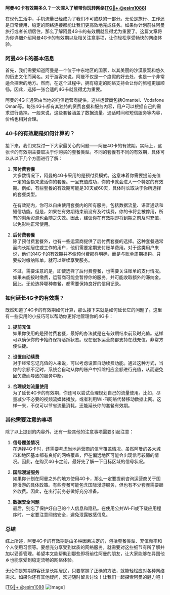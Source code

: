 **阿曼4G卡有效期多久？一次深入了解带你玩转网络[[TG💪+ @esim1088](https://t.me/s/esim1088)]**

在现代生活中，手机流量已经成为了我们不可或缺的一部分。无论是旅行、工作还是日常使用，稳定的网络连接都能让我们更高效地完成任务。如果你计划前往阿曼旅行或者长期居住，那么了解阿曼4G卡的有效期就显得尤为重要了。这篇文章将为你详细介绍阿曼4G卡的有效期以及相关注意事项，让你轻松享受畅快的网络体验。

### 阿曼4G卡的基本信息

首先，我们需要知道阿曼是一个位于中东地区的国家，以其美丽的沙漠景观和悠久的历史文化而闻名。对于游客来说，阿曼不仅是一个度假的好去处，也是一个非常适合探索的地方。然而，在这个过程中，拥有稳定的网络支持会让你的旅程更加顺畅。因此，选择一张合适的4G卡就显得尤为重要。

阿曼的4G卡通常由当地的电信运营商提供，这些运营商包括Omantel、Vodafone Oman等。每张4G卡都有其独特的资费套餐和服务内容，用户可以根据自己的需求进行选择。一般来说，这些套餐涵盖了数据流量、通话时间和短信服务等内容，价格也相对合理。

### 4G卡的有效期是如何计算的？

接下来，我们来探讨一下大家最关心的问题——阿曼4G卡的有效期。实际上，这张卡的有效期主要取决于你购买的套餐类型。不同的套餐有不同的有效期，具体可以从以下几个方面进行了解：

1. **预付费套餐**  
   大多数情况下，阿曼的4G卡采用的是预付费模式。这意味着你需要提前充值一定的金额来激活你的套餐。一旦充值成功，你的卡就会进入一个特定的有效期。例如，有些套餐的有效期可能是30天或60天，具体时长取决于你所选择的套餐类型。

   在有效期内，你可以自由使用套餐内的所有服务，包括数据流量、语音通话和短信功能。但是，如果在有效期结束前没有及时续费，你的卡将会被停用，所有的剩余资源也会随之失效。因此，建议你在有效期即将到期之前及时充值，以免影响正常使用。

2. **后付费套餐**  
   除了预付费套餐外，也有一些运营商提供了后付费套餐的选择。这种套餐通常面向长期居住或工作的用户，他们需要定期支付账单费用。对于这类用户来说，他们的4G卡的有效期并不像预付费那样明确，而是与账单周期挂钩。只要按时缴纳账单，就可以继续享受服务。

   不过，需要注意的是，即使选择了后付费套餐，也需要关注账单的支付情况。如果未能按时缴费，运营商可能会暂停你的服务，并可能收取额外的滞纳金。因此，无论选择哪种套餐，都需要保持良好的信用记录。

### 如何延长4G卡的有效期？

既然知道了4G卡的有效期如何计算，那么接下来就是如何延长它的问题了。这里有一些实用的小技巧可以帮助你更好地管理你的4G卡：

1. **提前充值**  
   如果你使用的是预付费套餐，最好的办法就是在有效期结束前及时充值。这样可以确保你的卡始终保持活跃状态。现在很多运营商都支持在线充值，非常方便快捷。

2. **设置自动续费**  
   对于经常忘记充值的人来说，可以考虑设置自动续费功能。通过这种方式，当你的余额不足时，系统会自动从你的账户中扣除相应金额进行充值，从而避免因欠费而导致的服务中断。

3. **合理规划流量使用**  
   为了延长4G卡的有效期，你还可以尝试合理规划自己的流量使用。比如，尽量减少不必要的视频流媒体播放，或者利用Wi-Fi网络代替移动数据上网。这样一来，不仅可以节省流量消耗，还能延长你的套餐有效期。

### 其他需要注意的事项

除了以上提到的内容外，还有一些其他的注意事项需要引起注意：

1. **信号覆盖情况**  
   在选择4G卡时，还需要考虑当地运营商的信号覆盖情况。虽然阿曼的各大城市和地区基本都有良好的网络覆盖，但在偏远地区可能会出现信号较弱的情况。因此，在购买4G卡之前，最好先了解一下目标区域的信号状况。

2. **国际漫游服务**  
   如果你计划在阿曼之外的地方使用4G卡，那么一定要提前咨询运营商关于国际漫游的具体政策。有些套餐可能包含国际漫游服务，但也有不少套餐需要额外收费。因此，在出行前务必做好充分准备。

3. **数据安全问题**  
   最后，别忘了保护好自己的个人信息和隐私。在使用公共Wi-Fi或下载应用程序时，一定要注意网络安全，避免泄露敏感信息。

### 总结

综上所述，阿曼4G卡的有效期是由多种因素决定的，包括套餐类型、充值频率和个人使用习惯等。要想充分享受到优质的网络服务，就需要对这些细节有所了解并加以妥善管理。希望本文能帮助到那些即将前往阿曼的朋友，让大家能够在异国他乡也能享受到稳定流畅的网络体验。

无论你是短期游客还是长期居民，只要掌握了正确的方法，就能轻松应对各种网络需求。如果你还有其他疑问，欢迎随时留言讨论！让我们一起探索阿曼的魅力吧！

[[TG💪+ @esim1088](https://t.me/s/esim1088) ![Image](https://i.postimg.cc/4NQfJmqS/Snipaste-2025-05-13-00-14-12.png)]